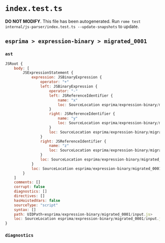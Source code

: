 # `index.test.ts`

**DO NOT MODIFY**. This file has been autogenerated. Run `rome test internal/js-parser/index.test.ts --update-snapshots` to update.

## `esprima > expression-binary > migrated_0001`

### `ast`

```javascript
JSRoot {
	body: [
		JSExpressionStatement {
			expression: JSBinaryExpression {
				operator: "+"
				left: JSBinaryExpression {
					operator: "-"
					left: JSReferenceIdentifier {
						name: "x"
						loc: SourceLocation esprima/expression-binary/migrated_0001/input.js 1:0-1:1 (x)
					}
					right: JSReferenceIdentifier {
						name: "y"
						loc: SourceLocation esprima/expression-binary/migrated_0001/input.js 1:4-1:5 (y)
					}
					loc: SourceLocation esprima/expression-binary/migrated_0001/input.js 1:0-1:5
				}
				right: JSReferenceIdentifier {
					name: "z"
					loc: SourceLocation esprima/expression-binary/migrated_0001/input.js 1:8-1:9 (z)
				}
				loc: SourceLocation esprima/expression-binary/migrated_0001/input.js 1:0-1:9
			}
			loc: SourceLocation esprima/expression-binary/migrated_0001/input.js 1:0-1:9
		}
	]
	comments: []
	corrupt: false
	diagnostics: []
	directives: []
	hasHoistedVars: false
	sourceType: "script"
	syntax: []
	path: UIDPath<esprima/expression-binary/migrated_0001/input.js>
	loc: SourceLocation esprima/expression-binary/migrated_0001/input.js 1:0-2:0
}
```

### `diagnostics`

```

```
